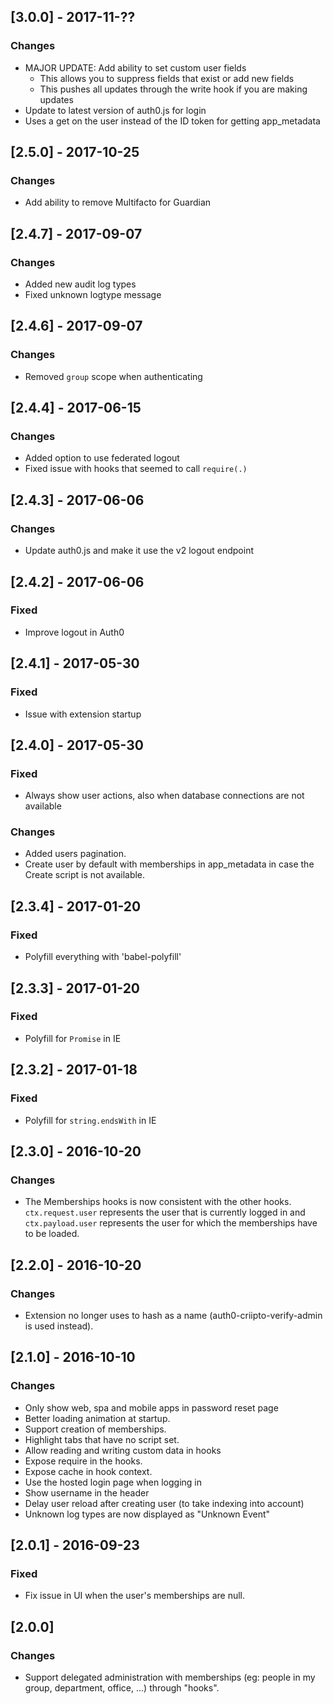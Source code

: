 ## [3.0.0] - 2017-11-??

### Changes

- MAJOR UPDATE: Add ability to set custom user fields
  - This allows you to suppress fields that exist or add new fields
  - This pushes all updates through the write hook if you are making updates
- Update to latest version of auth0.js for login
- Uses a get on the user instead of the ID token for getting app_metadata

## [2.5.0] - 2017-10-25

### Changes

- Add ability to remove Multifacto for Guardian

## [2.4.7] - 2017-09-07

### Changes

 - Added new audit log types
 - Fixed unknown logtype message


## [2.4.6] - 2017-09-07

### Changes

 - Removed `group` scope when authenticating

## [2.4.4] - 2017-06-15

### Changes

 - Added option to use federated logout
 - Fixed issue with hooks that seemed to call `require(.)`

## [2.4.3] - 2017-06-06

### Changes

 - Update auth0.js and make it use the v2 logout endpoint

## [2.4.2] - 2017-06-06

### Fixed

 - Improve logout in Auth0

## [2.4.1] - 2017-05-30

### Fixed

 - Issue with extension startup

## [2.4.0] - 2017-05-30

### Fixed

 - Always show user actions, also when database connections are not available

### Changes

 - Added users pagination.
 - Create user by default with memberships in app_metadata in case the Create script is not available.

## [2.3.4] - 2017-01-20

### Fixed

- Polyfill everything with 'babel-polyfill'

## [2.3.3] - 2017-01-20

### Fixed

- Polyfill for `Promise` in IE

## [2.3.2] - 2017-01-18

### Fixed

- Polyfill for `string.endsWith` in IE

## [2.3.0] - 2016-10-20

### Changes

- The Memberships hooks is now consistent with the other hooks. `ctx.request.user` represents the user that is currently logged in and `ctx.payload.user` represents the user for which the memberships have to be loaded.

## [2.2.0] - 2016-10-20

### Changes

- Extension no longer uses to hash as a name (auth0-criipto-verify-admin is used instead).

## [2.1.0] - 2016-10-10

### Changes

- Only show web, spa and mobile apps in password reset page
- Better loading animation at startup.
- Support creation of memberships.
- Highlight tabs that have no script set.
- Allow reading and writing custom data in hooks
- Expose require in the hooks.
- Expose cache in hook context.
- Use the hosted login page when logging in
- Show username in the header
- Delay user reload after creating user (to take indexing into account)
- Unknown log types are now displayed as "Unknown Event"

## [2.0.1] - 2016-09-23

### Fixed

- Fix issue in UI when the user's memberships are null.

## [2.0.0]

### Changes

- Support delegated administration with memberships (eg: people in my group, department, office, ...) through "hooks".
